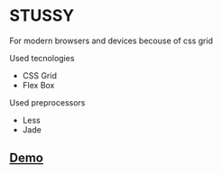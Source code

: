 # STUSSY

For modern browsers and devices becouse of css grid

Used tecnologies

* CSS Grid
* Flex Box

Used preprocessors

* Less
* Jade

## [Demo](https://grant-inna.github.io/STUSSY/.)
